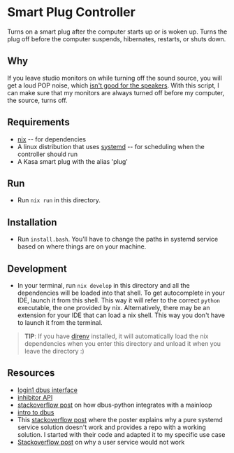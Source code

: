 # Smart Plug Controller

Turns on a smart plug after the computer starts up or is woken up. Turns the plug off before the computer suspends, hibernates, restarts, or shuts down.

## Why

If you leave studio monitors on while turning off the sound source, you will get a loud POP noise, which [isn't good for the speakers](https://www.sweetwater.com/insync/power-power-off-sequence/). With this script, I can make sure that my monitors are always turned off before my computer, the source, turns off.

## Requirements

- [nix](https://nixos.org/) -- for dependencies
- A linux distribution that uses [systemd](https://systemd.io/) -- for scheduling when the controller should run
- A Kasa smart plug with the alias 'plug'

## Run

- Run `nix run` in this directory.

## Installation

- Run `install.bash`. You'll have to change the paths in systemd service based on where things are on your machine.

## Development

- In your terminal, run `nix develop` in this directory and all the dependencies will be loaded into that shell. To get autocomplete in your IDE, launch it from this shell. This way it will refer to the correct `python` executable, the one provided by nix. Alternatively, there may be an extension for your IDE that can load a nix shell. This way you don't have to launch it from the terminal.

> **TIP**: If you have [direnv](https://direnv.net) installed, it will automatically load the nix dependencies when you enter this directory and unload it when you leave the directory :)

## Resources

- [login1 dbus interface](https://www.freedesktop.org/software/systemd/man/org.freedesktop.login1.html)
- [inhibitor API](https://www.freedesktop.org/wiki/Software/systemd/inhibit/)
- [stackoverflow post](https://stackoverflow.com/questions/33428804/role-of-mainloops-event-loops-in-dbus-service) on how dbus-python integrates with a mainloop
- [intro to dbus](https://www.freedesktop.org/wiki/IntroductionToDBus/)
- This [stackoverflow post](https://unix.stackexchange.com/questions/337853/how-can-i-trigger-a-systemd-unit-on-suspend-before-networking-is-shut-down) where the poster explains why a pure systemd service solution doesn't work and provides a repo with a working solution. I started with their code and adapted it to my specific use case
- [Stackoverflow post](https://unix.stackexchange.com/questions/152039/how-to-run-a-user-script-after-systemd-wakeup) on why a user service would not work
